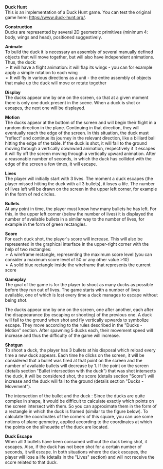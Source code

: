 **Duck Hunt**
\
This is an implementation of a Duck Hunt game. You can test the original game here: https://www.duck-hunt.org/.

**Construction** 
\
Ducks are represented by several 2D geometric primitives (minimum 4: body, wings and head), positioned suggestively. 

**Animate**
\
To build the duck it is necessary an assembly of several manually defined objects that will move together, but will also have independent animations. Thus, the duck:
\
➢ It will have a flight animation: it will flap its wings - you can for example apply a simple rotation to each wing
\
➢ It will fly in various directions as a unit - the entire assembly of objects that make up the duck will move or rotate together

**Display**
\
The ducks appear one by one on the screen, so that at a given moment there is only one duck present in the scene. When a duck is shot or escapes, the next one will be displayed.

**Motion**
\
The ducks appear at the bottom of the screen and will begin their flight in a random direction in the plane. Continuing in that direction, they will eventually reach the edge of the screen. In this situation, the duck must "reflect" and continue its journey in the relevant direction, like a billiard ball hitting the edge of the table. If the duck is shot, it will fall to the ground moving through a vertically downward animation, respectively if it escapes it will fly off the screen moving through a vertically upward animation. After a reasonable number of seconds, in which the duck has collided with the edge of the screen a few times, it will escape. 

**Lives**
\
The player will initially start with 3 lives. The moment a duck escapes (the player missed hitting the duck with all 3 bullets), it loses a life. The number of lives left will be drawn on the screen in the upper left corner, for example in the form of red circles.

**Bullets**
\
At any point in time, the player must know how many bullets he has left. For this, in the upper left corner (below the number of lives) it is displayed the number of available bullets in a similar way to the number of lives, for example in the form of green rectangles.

**Score**
\
For each duck shot, the player's score will increase. This will also be represented in the graphical interface in the upper-right corner with the help of two rectangles:
\
➢ A wireframe rectangle, representing the maximum score level (you can consider a maximum score level of 50 or any other value >10)
\
➢ A solid blue rectangle inside the wireframe that represents the current score

**Gameplay**
\
The goal of the game is for the player to shoot as many ducks as possible before they run out of lives. The game starts with a number of lives available, one of which is lost every time a duck manages to escape without being shot.

The ducks appear one by one on the screen, one after another, each after the disappearance (by escaping or shooting) of the previous one. A duck will fall to the ground when shot and fly vertically upwards to symbolize escape. They move according to the rules described in the "Ducks - Motion" section. After spawning 5 ducks each, their movement speed will increase and thus the difficulty of the game will increase.

**Shotgun**
\
To shoot a duck, the player has 3 bullets at his disposal which reload every time a new duck appears. Each time he clicks on the screen, it will be considered that a bullet was fired at that point on the screen and the number of available bullets will decrease by 1. If the point on the screen (details section "Bullet intersection with the duck") that was shot intersects the duck, it will be considered shot, the score (details section "Score") will increase and the duck will fall to the ground (details section "Ducks - Movement").

The intersection of the bullet and the duck : Since the ducks are quite complex in shape, it would be difficult to calculate exactly which points on the screen intersect with them. So you can approximate them in the form of a rectangle in which the duck is framed (similar to the figure below). To calculate the coordinates of the corners of this square, you can use some notions of plane geometry, applied according to the coordinates at which the points on the silhouette of the duck are located.

**Duck Escape**
\
When all 3 bullets have been consumed without the duck being shot, it escapes. Also, if the duck has not been shot for a certain number of seconds, it will escape. In both situations where the duck escapes, the player will lose a life (details in the "Lives" section) and will not receive the score related to that duck.
